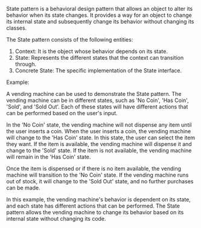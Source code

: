 

State pattern is a behavioral design pattern that allows an object to alter its behavior when its state changes. It provides a way for an object to change its internal state and subsequently change its behavior without changing its classes. 

The State pattern consists of the following entities: 

1. Context: It is the object whose behavior depends on its state. 
2. State: Represents the different states that the context can transition through. 
3. Concrete State: The specific implementation of the State interface. 

Example: 

A vending machine can be used to demonstrate the State pattern. The vending machine can be in different states, such as 'No Coin', 'Has Coin', 'Sold', and 'Sold Out'. Each of these states will have different actions that can be performed based on the user's input. 

In the 'No Coin' state, the vending machine will not dispense any item until the user inserts a coin. When the user inserts a coin, the vending machine will change to the 'Has Coin' state. In this state, the user can select the item they want. If the item is available, the vending machine will dispense it and change to the 'Sold' state. If the item is not available, the vending machine will remain in the 'Has Coin' state. 

Once the item is dispensed or if there is no item available, the vending machine will transition to the 'No Coin' state. If the vending machine runs out of stock, it will change to the 'Sold Out' state, and no further purchases can be made. 

In this example, the vending machine's behavior is dependent on its state, and each state has different actions that can be performed. The State pattern allows the vending machine to change its behavior based on its internal state without changing its code.